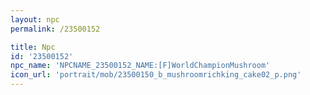 ```yaml
---
layout: npc
permalink: /23500152

title: Npc
id: '23500152'
npc_name: 'NPCNAME_23500152_NAME:[F]WorldChampionMushroom'
icon_url: 'portrait/mob/23500150_b_mushroomrichking_cake02_p.png'
---
```

